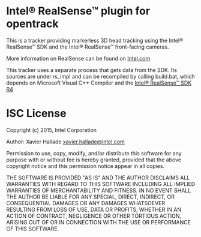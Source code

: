 # Intel® RealSense™ plugin for opentrack
This is a tracker providing markerless 3D head tracking using the Intel® RealSense™ SDK and the Intel® RealSense™ front-facing cameras. 

More information on RealSense can be found on [Intel.com](http://www.intel.com/content/www/us/en/architecture-and-technology/realsense-overview.html)

This tracker uses a separate process that gets data from the SDK. Its sources are under rs_impl and can be recompiled by calling build.bat, which depends on
Microsoft Visual C++ Compiler and the [Intel® RealSense™ SDK R4](https://software.intel.com/en-us/intel-realsense-sdk)

# ISC License
Copyright (c) 2015, Intel Corporation

  Author: Xavier Hallade <xavier.hallade@intel.com>
  
Permission to use, copy, modify, and/or distribute this software for any purpose with or without fee is hereby granted, provided that the above copyright notice and this permission notice appear in all copies.

THE SOFTWARE IS PROVIDED "AS IS" AND THE AUTHOR DISCLAIMS ALL WARRANTIES WITH REGARD TO THIS SOFTWARE INCLUDING ALL IMPLIED WARRANTIES OF MERCHANTABILITY AND FITNESS. IN NO EVENT SHALL THE AUTHOR BE LIABLE FOR ANY SPECIAL, DIRECT, INDIRECT, OR CONSEQUENTIAL DAMAGES OR ANY DAMAGES WHATSOEVER RESULTING FROM LOSS OF USE, DATA OR PROFITS, WHETHER IN AN ACTION OF CONTRACT, NEGLIGENCE OR OTHER TORTIOUS ACTION, ARISING OUT OF OR IN CONNECTION WITH THE USE OR PERFORMANCE OF THIS SOFTWARE.
